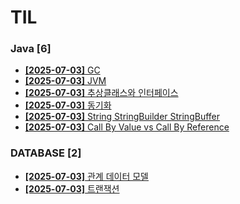 # TIL
 
### Java [6]
- [**[2025-07-03]**  GC](https://github.com/A-lass/TIL/blob/main/Java/GC.md)
- [**[2025-07-03]**  JVM](https://github.com/A-lass/TIL/blob/main/Java/JVM.md)
- [**[2025-07-03]**  추상클래스와 인터페이스](https://github.com/A-lass/TIL/blob/main/Java/추상클래스와_인터페이스.md)
- [**[2025-07-03]**  동기화](https://github.com/A-lass/TIL/blob/main/Java/동기화.md)
- [**[2025-07-03]**  String StringBuilder StringBuffer](https://github.com/A-lass/TIL/blob/main/Java/String_StringBuilder_StringBuffer.md)
- [**[2025-07-03]**  Call By Value vs Call By Reference](https://github.com/A-lass/TIL/blob/main/Java/Call_By_Value_vs_Call_By_Reference.md)
### DATABASE [2]
- [**[2025-07-03]**  관계 데이터 모델](https://github.com/A-lass/TIL/blob/main/DATABASE/관계_데이터_모델.md)
- [**[2025-07-03]**  트랜잭션](https://github.com/A-lass/TIL/blob/main/DATABASE/트랜잭션.md)
